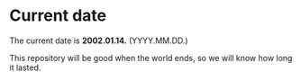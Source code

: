 # Current date

The current date is **2002.01.14.** (YYYY.MM.DD.)

This repository will be good when the world ends, so we will know how long it lasted.